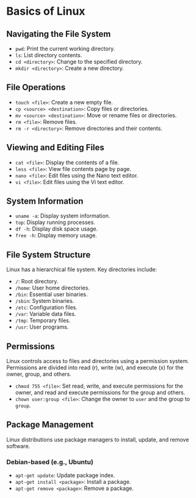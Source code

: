 # Basics of Linux

## Navigating the File System

- `pwd`: Print the current working directory.
- `ls`: List directory contents.
- `cd <directory>`: Change to the specified directory.
- `mkdir <directory>`: Create a new directory.

## File Operations

- `touch <file>`: Create a new empty file.
- `cp <source> <destination>`: Copy files or directories.
- `mv <source> <destination>`: Move or rename files or directories.
- `rm <file>`: Remove files.
- `rm -r <directory>`: Remove directories and their contents.

## Viewing and Editing Files

- `cat <file>`: Display the contents of a file.
- `less <file>`: View file contents page by page.
- `nano <file>`: Edit files using the Nano text editor.
- `vi <file>`: Edit files using the Vi text editor.

## System Information

- `uname -a`: Display system information.
- `top`: Display running processes.
- `df -h`: Display disk space usage.
- `free -h`: Display memory usage.

## File System Structure

Linux has a hierarchical file system. Key directories include:

- `/`: Root directory.
- `/home`: User home directories.
- `/bin`: Essential user binaries.
- `/sbin`: System binaries.
- `/etc`: Configuration files.
- `/var`: Variable data files.
- `/tmp`: Temporary files.
- `/usr`: User programs.

## Permissions

Linux controls access to files and directories using a permission system. Permissions are divided into read (r), write (w), and execute (x) for the owner, group, and others.

- `chmod 755 <file>`: Set read, write, and execute permissions for the owner, and read and execute permissions for the group and others.
- `chown user:group <file>`: Change the owner to `user` and the group to `group`.

## Package Management

Linux distributions use package managers to install, update, and remove software.

### Debian-based (e.g., Ubuntu)
- `apt-get update`: Update package index.
- `apt-get install <package>`: Install a package.
- `apt-get remove <package>`: Remove a package.


